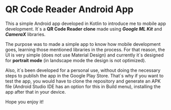 # QR Code Reader Android App

This a simple Android app developed in Kotlin to introduce me to mobile app development. It´s a **QR Code Reader clone**
made using ***Google ML Kit*** and ***CameraX*** libraries.

The purpose was to made a simple app to know how mobile development goes, learning those mentioned libraries in the process. For 
that reason, the UI is very simple (does not use Material Design) and currently it´s designed for **portrait mode** (in landscape mode
the design is not optimized).

Also, it´s been developed for a personal use, without doing the necessary steps to publish the app in the Google Play Store. That´s why if 
you want to test the app, you would have to clone the repository and generate an APK file (Android Studio IDE has an option for this in Build menu), installing
the app after that in your device.

Hope you enjoy it!
